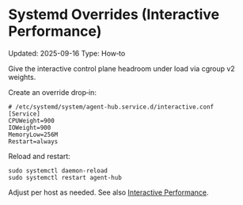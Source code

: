 # Systemd Overrides (Interactive Performance)
Updated: 2025-09-16
Type: How‑to

Give the interactive control plane headroom under load via cgroup v2 weights.

Create an override drop‑in:

```
# /etc/systemd/system/agent-hub.service.d/interactive.conf
[Service]
CPUWeight=900
IOWeight=900
MemoryLow=256M
Restart=always
```

Reload and restart:

```
sudo systemctl daemon-reload
sudo systemctl restart agent-hub
```

Adjust per host as needed. See also [Interactive Performance](../guide/interactive_performance.md).
